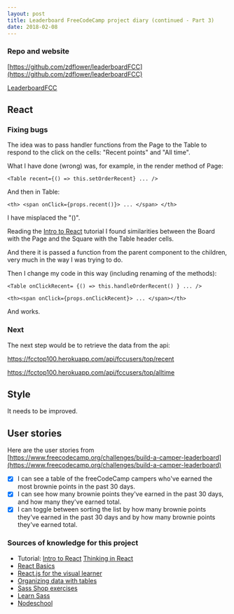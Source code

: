 ```yaml
---
layout: post
title: Leaderboard FreeCodeCamp project diary (continued - Part 3)
date: 2018-02-08
---
```


### Repo and website

[https://github.com/zdflower/leaderboardFCC](https://github.com/zdflower/leaderboardFCC)

[LeaderboardFCC](https://codepen.io/zdflower/pen/vdyjXb)

## React

### Fixing bugs

The idea was to pass handler functions from the Page to the Table to respond to the click on the cells: "Recent points" and "All time".

What I have done (wrong) was, for example, in the render method of Page:

    <Table recent={() => this.setOrderRecent} ... />

And then in Table:

    <th> <span onClick={props.recent()}> ... </span> </th>

I have misplaced the "()".

Reading the [Intro to React](https://facebook.github.io/react/tutorial/tutorial.html) tutorial I found similarities between the Board with the Page and the Square with the Table header cells.

And there it is passed a function from the parent component to the children, very much in the way I was trying to do.

Then I change my code in this way (including renaming of the methods): 

    <Table onClickRecent= {() => this.handleOrderRecent() } ... />

    <th><span onClick={props.onClickRecent}> ... </span></th>
  
And works. 

### Next

The next step would be to retrieve the data from the api:

https://fcctop100.herokuapp.com/api/fccusers/top/recent

https://fcctop100.herokuapp.com/api/fccusers/top/alltime

## Style

It needs to be improved.

## User stories

Here are the user stories from [https://www.freecodecamp.org/challenges/build-a-camper-leaderboard](https://www.freecodecamp.org/challenges/build-a-camper-leaderboard)

- [x] I can see a table of the freeCodeCamp campers who've earned the most brownie points in the past 30 days.
- [x] I can see how many brownie points they've earned in the past 30 days, and how many they've earned total.
- [x] I can toggle between sorting the list by how many brownie points they've earned in the past 30 days and by how many brownie points they've earned total.

### Sources of knowledge for this project

* Tutorial: [Intro to React](https://facebook.github.io/react/tutorial/tutorial.html)
[Thinking in React](https://facebook.github.io/react/docs/thinking-in-react.html)
* [React Basics](https://www.youtube.com/watch?v=QqLkkBKVDyM)
* [React.js for the visual learner](https://medium.com/coding-artist/react-js-for-the-visual-learner-chapter-1-what-is-this-all-about-a0d28cfd33c6)
* [Organizing data with tables](http://learn.shayhowe.com/html-css/organizing-data-with-tables/)
* [Sass Shop exercises](https://github.com/jewlofthelotus/SassShop-exercises)
* [Learn Sass](https://github.com/workshopper/learn-sass)
* [Nodeschool](https://nodeschool.io/)

